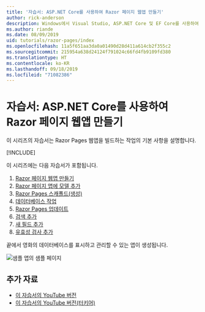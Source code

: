 ```yaml
---
title: '자습서: ASP.NET Core를 사용하여 Razor 페이지 웹앱 만들기'
author: rick-anderson
description: Windows에서 Visual Studio, ASP.NET Core 및 EF Core를 사용하여 Razor 페이지 웹앱을 만듭니다.
ms.author: riande
ms.date: 08/09/2019
uid: tutorials/razor-pages/index
ms.openlocfilehash: 11a5f651aa3da0a01490d28d411a614cb2f355c2
ms.sourcegitcommit: 215954a638d24124f791024c66fd4fb9109fd380
ms.translationtype: HT
ms.contentlocale: ko-KR
ms.lasthandoff: 09/18/2019
ms.locfileid: "71082386"
---
```

# <a name="tutorial-create-a-razor-pages-web-app-with-aspnet-core"></a>자습서: ASP.NET Core를 사용하여 Razor 페이지 웹앱 만들기

이 시리즈의 자습서는 Razor Pages 웹앱을 빌드하는 작업의 기본 사항을 설명합니다. 

[!INCLUDE[](~/includes/advancedRP.md)]

이 시리즈에는 다음 자습서가 포함됩니다.

1. [Razor 페이지 웹앱 만들기](xref:tutorials/razor-pages/razor-pages-start)
1. [Razor 페이지 앱에 모델 추가](xref:tutorials/razor-pages/model)
1. [Razor Pages 스캐폴드(생성)](xref:tutorials/razor-pages/page)
1. [데이터베이스 작업](xref:tutorials/razor-pages/sql)
1. [Razor Pages 업데이트](xref:tutorials/razor-pages/da1)
1. [검색 추가](xref:tutorials/razor-pages/search)
1. [새 필드 추가](xref:tutorials/razor-pages/new-field)
1. [유효성 검사 추가](xref:tutorials/razor-pages/validation)

끝에서 영화의 데이터베이스를 표시하고 관리할 수 있는 앱이 생성됩니다.

![샘플 앱의 샘플 페이지](index/_static/sample-page.png)

## <a name="additional-resources"></a>추가 자료

* [이 자습서의 YouTube 버전](https://www.youtube.com/watch?v=F0SP7Ry4flQ&feature=youtu.be)
* [이 자습서의 YouTube 버전(터키어)](https://www.youtube.com/watch?v=wqW8ayrA5-E)
